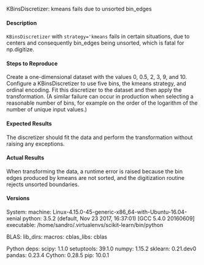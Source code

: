 KBinsDiscretizer: kmeans fails due to unsorted bin_edges

#### Description
`KBinsDiscretizer` with `strategy='kmeans` fails in certain situations, due to centers and consequently bin_edges being unsorted, which is fatal for np.digitize. 

#### Steps to Reproduce
Create a one-dimensional dataset with the values 0, 0.5, 2, 3, 9, and 10. Configure a KBinsDiscretizer to use five bins, the kmeans strategy, and ordinal encoding. Fit this discretizer to the dataset and then apply the transformation. (A similar failure can occur in production when selecting a reasonable number of bins, for example on the order of the logarithm of the number of unique input values.)

#### Expected Results
The discretizer should fit the data and perform the transformation without raising any exceptions.

#### Actual Results
When transforming the data, a runtime error is raised because the bin edges produced by kmeans are not sorted, and the digitization routine rejects unsorted boundaries.

#### Versions
System:
   machine: Linux-4.15.0-45-generic-x86_64-with-Ubuntu-16.04-xenial
    python: 3.5.2 (default, Nov 23 2017, 16:37:01)  [GCC 5.4.0 20160609]
executable: /home/sandro/.virtualenvs/scikit-learn/bin/python

BLAS:
  lib_dirs: 
    macros: 
cblas_libs: cblas

Python deps:
     scipy: 1.1.0
setuptools: 39.1.0
     numpy: 1.15.2
   sklearn: 0.21.dev0
    pandas: 0.23.4
    Cython: 0.28.5
       pip: 10.0.1